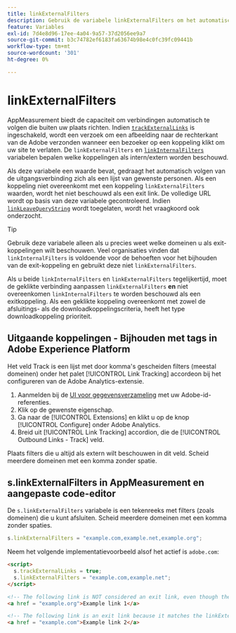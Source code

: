 ```yaml
---
title: linkExternalFilters
description: Gebruik de variabele linkExternalFilters om het automatisch volgen van de afsluitverbinding te helpen.
feature: Variables
exl-id: 7d4e8d96-17ee-4a04-9a57-37d2056ee9a7
source-git-commit: b3c74782ef6183fa63674b98e4c0fc39fc09441b
workflow-type: tm+mt
source-wordcount: '301'
ht-degree: 0%

---
```


# linkExternalFilters

AppMeasurement biedt de capaciteit om verbindingen automatisch te volgen die buiten uw plaats richten. Indien [`trackExternalLinks`](trackexternallinks.md) is ingeschakeld, wordt een verzoek om een afbeelding naar de rechterkant van de Adobe verzonden wanneer een bezoeker op een koppeling klikt om uw site te verlaten. De `linkExternalFilters` en [`linkInternalFilters`](linkinternalfilters.md) variabelen bepalen welke koppelingen als intern/extern worden beschouwd.

Als deze variabele een waarde bevat, gedraagt het automatisch volgen van de uitgangsverbinding zich als een lijst van gewenste personen. Als een koppeling niet overeenkomt met een koppeling `linkExternalFilters` waarden, wordt het niet beschouwd als een exit link. De volledige URL wordt op basis van deze variabele gecontroleerd. Indien [`linkLeaveQueryString`](linkleavequerystring.md) wordt toegelaten, wordt het vraagkoord ook onderzocht.

>[!TIP]
>
>Gebruik deze variabele alleen als u precies weet welke domeinen u als exit-koppelingen wilt beschouwen. Veel organisaties vinden dat `linkInternalFilters` is voldoende voor de behoeften voor het bijhouden van de exit-koppeling en gebruikt deze niet `linkExternalFilters`.

Als u beide `linkInternalFilters` en `linkExternalFilters` tegelijkertijd, moet de geklikte verbinding aanpassen `linkExternalFilters` **en** niet overeenkomen `linkInternalFilters` te worden beschouwd als een exitkoppeling. Als een geklikte koppeling overeenkomt met zowel de afsluitings- als de downloadkoppelingscriteria, heeft het type downloadkoppeling prioriteit.

## Uitgaande koppelingen - Bijhouden met tags in Adobe Experience Platform

Het veld Track is een lijst met door komma&#39;s gescheiden filters (meestal domeinen) onder het palet [!UICONTROL Link Tracking] accordeon bij het configureren van de Adobe Analytics-extensie.

1. Aanmelden bij de [UI voor gegevensverzameling](https://experience.adobe.com/data-collection) met uw Adobe-id-referenties.
2. Klik op de gewenste eigenschap.
3. Ga naar de [!UICONTROL Extensions] en klikt u op de knop [!UICONTROL Configure] onder Adobe Analytics.
4. Breid uit [!UICONTROL Link Tracking] accordion, die de [!UICONTROL Outbound Links - Track] veld.

Plaats filters die u altijd als extern wilt beschouwen in dit veld. Scheid meerdere domeinen met een komma zonder spatie.

## s.linkExternalFilters in AppMeasurement en aangepaste code-editor

De `s.linkExternalFilters` variabele is een tekenreeks met filters (zoals domeinen) die u kunt afsluiten. Scheid meerdere domeinen met een komma zonder spaties.

```js
s.linkExternalFilters = "example.com,example.net,example.org";
```

Neem het volgende implementatievoorbeeld alsof het actief is `adobe.com`:

```html
<script>
  s.trackExternalLinks = true;
  s.linkExternalFilters = "example.com,example.net";
</script>

<!-- The following link is NOT considered an exit link, even though the link is outside adobe.com -->
<a href = "example.org">Example link 1</a>

<!-- The following link is an exit link because it matches the linkExternalFilters allowlist -->
<a href = "example.com">Example link 2</a>
```
